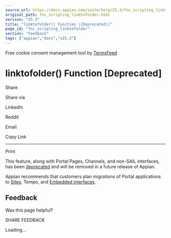```yaml
---
source_url: https://docs.appian.com/suite/help/25.3/fnc_scripting_linktofolder.html
original_path: fnc_scripting_linktofolder.html
version: "25.3"
title: "linktofolder() Function \[Deprecated\]"
page_id: "fnc_scripting_linktofolder"
section: "Feedback"
tags: ["appian","docs","v25.3"]
---
```



Free cookie consent management tool by [TermsFeed](https://www.termsfeed.com/)

# linktofolder() Function \[Deprecated\]

Share

Share via

LinkedIn

Reddit

Email

Copy Link

* * *

Print

This feature, along with Portal Pages, Channels, and non-SAIL interfaces, has been [deprecated](Deprecated_Features.html) and will be removed in a future release of Appian.

Appian recommends that customers plan migrations of Portal applications to [Sites](Sites.html), Tempo, and [Embedded interfaces](Embedded_Interfaces.html).

## Feedback

Was this page helpful?

SHARE FEEDBACK

Loading...
